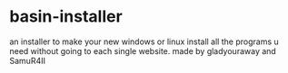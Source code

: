 # basin-installer
an installer to make your new windows or linux install all the programs u need without going to each single website.
made by gladyouraway and SamuR4II 


